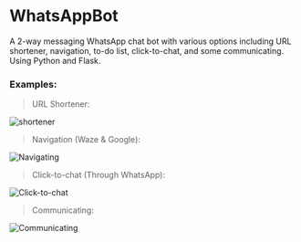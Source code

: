 # WhatsAppBot

A 2-way messaging WhatsApp chat bot with various options including URL shortener, navigation, to-do list, click-to-chat, and some communicating. Using Python and Flask.

### Examples:
>URL Shortener:

![shortener](https://i.imgur.com/FbmHVIK.png)

>Navigation (Waze & Google):

![Navigating](https://i.imgur.com/aypP1Xw.png)

>Click-to-chat (Through WhatsApp):

![Click-to-chat](https://i.imgur.com/FDKlL8Y.png)

>Communicating:

![Communicating](https://i.imgur.com/7ke8snl.png)
